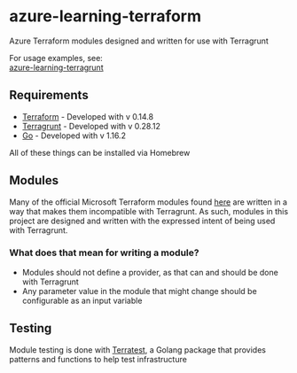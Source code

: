 # azure-learning-terraform

Azure Terraform modules designed and written for use with Terragrunt

For usage examples, see:  
[azure-learning-terragrunt](https://github.com/breadwatcher/azure-learning-terragrunt)

## Requirements

* [Terraform](https://www.terraform.io/) - Developed with v 0.14.8
* [Terragrunt](https://terragrunt.gruntwork.io/) - Developed with v 0.28.12
* [Go](https://golang.org/) - Developed with v 1.16.2

All of these things can be installed via Homebrew

## Modules

Many of the official Microsoft Terraform modules found [here](https://github.com/Azure?q=terraform-azurerm) are written in a way that makes them incompatible with Terragrunt.
As such, modules in this project are designed and written with the expressed intent of being used with Terragrunt.

### What does that mean for writing a module?

* Modules should not define a provider, as that can and should be done with Terragrunt
* Any parameter value in the module that might change should be configurable as an input variable

## Testing

Module testing is done with [Terratest](https://terratest.gruntwork.io/), a Golang package that provides patterns and functions to help test infrastructure
